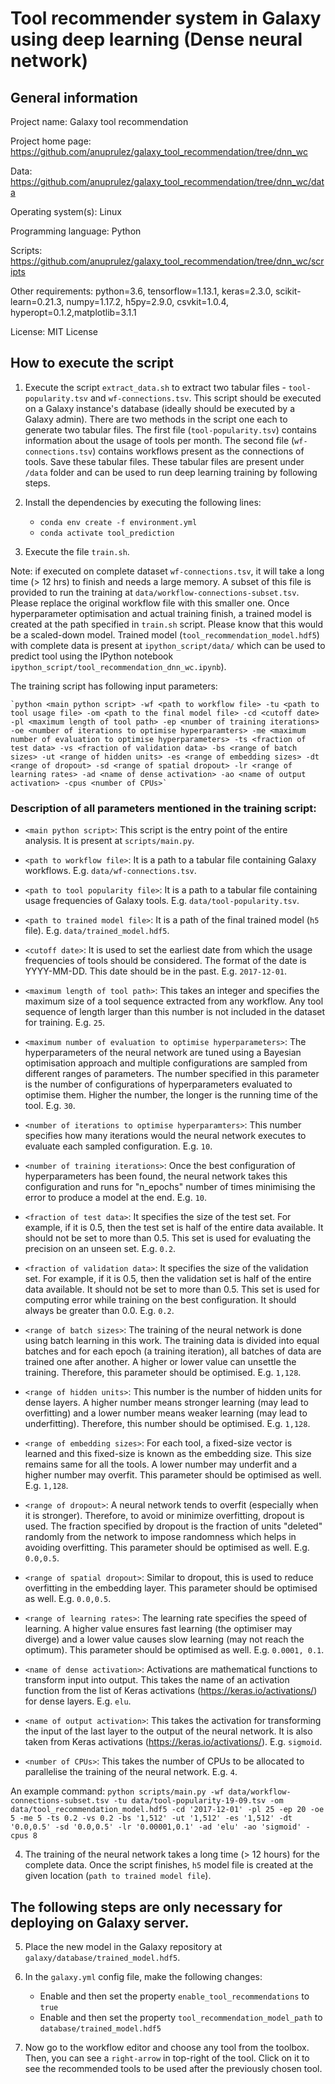 # Tool recommender system in Galaxy using deep learning (Dense neural network)

## General information

Project name: Galaxy tool recommendation

Project home page: https://github.com/anuprulez/galaxy_tool_recommendation/tree/dnn_wc

Data: https://github.com/anuprulez/galaxy_tool_recommendation/tree/dnn_wc/data

Operating system(s): Linux

Programming language: Python

Scripts: https://github.com/anuprulez/galaxy_tool_recommendation/tree/dnn_wc/scripts

Other requirements: python=3.6, tensorflow=1.13.1, keras=2.3.0, scikit-learn=0.21.3, numpy=1.17.2, h5py=2.9.0, csvkit=1.0.4, hyperopt=0.1.2,matplotlib=3.1.1

License: MIT License


## How to execute the script

1. Execute the script `extract_data.sh` to extract two tabular files - `tool-popularity.tsv` and `wf-connections.tsv`. This script should be executed on a Galaxy instance's database (ideally should be executed by a Galaxy admin). There are two methods in the script one each to generate two tabular files. The first file (`tool-popularity.tsv`) contains information about the usage of tools per month. The second file (`wf-connections.tsv`) contains workflows present as the connections of tools. Save these tabular files. These tabular files are present under `/data` folder and can be used to run deep learning training by following steps.

2. Install the dependencies by executing the following lines:
    *    `conda env create -f environment.yml`
    *    `conda activate tool_prediction`

3. Execute the file `train.sh`.

Note: if executed on complete dataset `wf-connections.tsv`, it will take a long time (> 12 hrs) to finish and needs a large memory. A subset of this file is provided to run the training at `data/workflow-connections-subset.tsv`. Please replace the original workflow file with this smaller one. Once hyperparameter optimisation and actual training finish, a trained model is created at the path specified in `train.sh` script. Please know that this would be a scaled-down model. Trained model (`tool_recommendation_model.hdf5`) with complete data is present at `ipython_script/data/` which can be used to predict tool using the IPython notebook `ipython_script/tool_recommendation_dnn_wc.ipynb`).

The training script has following input parameters:

    `python <main python script> -wf <path to workflow file> -tu <path to tool usage file> -om <path to the final model file> -cd <cutoff date> -pl <maximum length of tool path> -ep <number of training iterations> -oe <number of iterations to optimise hyperparamters> -me <maximum number of evaluation to optimise hyperparameters> -ts <fraction of test data> -vs <fraction of validation data> -bs <range of batch sizes> -ut <range of hidden units> -es <range of embedding sizes> -dt <range of dropout> -sd <range of spatial dropout> -lr <range of learning rates> -ad <name of dense activation> -ao <name of output activation> -cpus <number of CPUs>`
    
### Description of all parameters mentioned in the training script:

   - `<main python script>`: This script is the entry point of the entire analysis. It is present at `scripts/main.py`.
   - `<path to workflow file>`: It is a path to a tabular file containing Galaxy workflows. E.g. `data/wf-connections.tsv`.
   - `<path to tool popularity file>`: It is a path to a tabular file containing usage frequencies of Galaxy tools. E.g. `data/tool-popularity.tsv`.
   - `<path to trained model file>`: It is a path of the final trained model (`h5` file). E.g. `data/trained_model.hdf5`.
    
   - `<cutoff date>`: It is used to set the earliest date from which the usage frequencies of tools should be considered. The format of the date is YYYY-MM-DD. This date should be in the past. E.g. `2017-12-01`.
    
   - `<maximum length of tool path>`: This takes an integer and specifies the maximum size of a tool sequence extracted from any workflow. Any tool sequence of length larger than this number is not included in the dataset for training. E.g. `25`.
    
   - `<maximum number of evaluation to optimise hyperparameters>`: The hyperparameters of the neural network are tuned using a Bayesian optimisation approach and multiple configurations are sampled from different ranges of parameters. The number specified in this parameter is the number of configurations of hyperparameters evaluated to optimise them. Higher the number, the longer is the running time of the tool. E.g. `30`.
    
   - `<number of iterations to optimise hyperparamters>`: This number specifies how many iterations would the neural network executes to evaluate each sampled configuration. E.g. `10`.
    
   - `<number of training iterations>`: Once the best configuration of hyperparameters has been found, the neural network takes this configuration and runs for "n_epochs" number of times minimising the error to produce a model at the end. E.g. `10`.
    
   - `<fraction of test data>`: It specifies the size of the test set. For example, if it is 0.5, then the test set is half of the entire data available. It should not be set to more than 0.5. This set is used for evaluating the precision on an unseen set. E.g. `0.2`.
    
   - `<fraction of validation data>`: It specifies the size of the validation set. For example, if it is 0.5, then the validation set is half of the entire data available. It should not be set to more than 0.5. This set is used for computing error while training on the best configuration. It should always be greater than 0.0. E.g. `0.2`.
    
   - `<range of batch sizes>`:  The training of the neural network is done using batch learning in this work. The training data is divided into equal batches and for each epoch (a training iteration), all batches of data are trained one after another. A higher or lower value can unsettle the training. Therefore, this parameter should be optimised. E.g. `1,128`.
    
   - `<range of hidden units>`: This number is the number of hidden units for dense layers. A higher number means stronger learning (may lead to overfitting) and a lower number means weaker learning (may lead to underfitting). Therefore, this number should be optimised. E.g. `1,128`.
    
   - `<range of embedding sizes>`: For each tool, a fixed-size vector is learned and this fixed-size is known as the embedding size. This size remains same for all the tools. A lower number may underfit and a higher number may overfit. This parameter should be optimised as well. E.g. `1,128`.
    
   - `<range of dropout>`: A neural network tends to overfit (especially when it is stronger). Therefore, to avoid or minimize overfitting, dropout is used. The fraction specified by dropout is the fraction of units "deleted" randomly from the network to impose randomness which helps in avoiding overfitting. This parameter should be optimised as well. E.g. `0.0,0.5`.
    
   - `<range of spatial dropout>`: Similar to dropout, this is used to reduce overfitting in the embedding layer. This parameter should be optimised as well. E.g. `0.0,0.5`.
    
   - `<range of learning rates>`: The learning rate specifies the speed of learning. A higher value ensures fast learning (the optimiser may diverge) and a lower value causes slow learning (may not reach the optimum). This parameter should be optimised as well. E.g. `0.0001, 0.1`.
    
   - `<name of dense activation>`: Activations are mathematical functions to transform input into output. This takes the name of an activation function from the list of Keras activations (https://keras.io/activations/) for dense layers. E.g. `elu`.
    
   - `<name of output activation>`: This takes the activation for transforming the input of the last layer to the output of the neural network. It is also taken from Keras activations (https://keras.io/activations/). E.g. `sigmoid`.
    
   - `<number of CPUs>`: This takes the number of CPUs to be allocated to parallelise the training of the neural network. E.g. `4`.

  An example command: `python scripts/main.py -wf data/workflow-connections-subset.tsv -tu data/tool-popularity-19-09.tsv -om data/tool_recommendation_model.hdf5 -cd '2017-12-01' -pl 25 -ep 20 -oe 5 -me 5 -ts 0.2 -vs 0.2 -bs '1,512' -ut '1,512' -es '1,512' -dt '0.0,0.5' -sd '0.0,0.5' -lr '0.00001,0.1' -ad 'elu' -ao 'sigmoid' -cpus 8`

4. The training of the neural network takes a long time (> 12 hours) for the complete data. Once the script finishes, `h5` model file is created at the given location (`path to trained model file`).

## The following steps are only necessary for deploying on Galaxy server.

5. Place the new model in the Galaxy repository at `galaxy/database/trained_model.hdf5`. 

6. In the `galaxy.yml` config file, make the following changes:
    - Enable and then set the property `enable_tool_recommendations` to `true`
    - Enable and then set the property `tool_recommendation_model_path` to `database/trained_model.hdf5`

7. Now go to the workflow editor and choose any tool from the toolbox. Then, you can see a `right-arrow` in top-right of the tool. Click on it to see the recommended tools to be used after the previously chosen tool.
